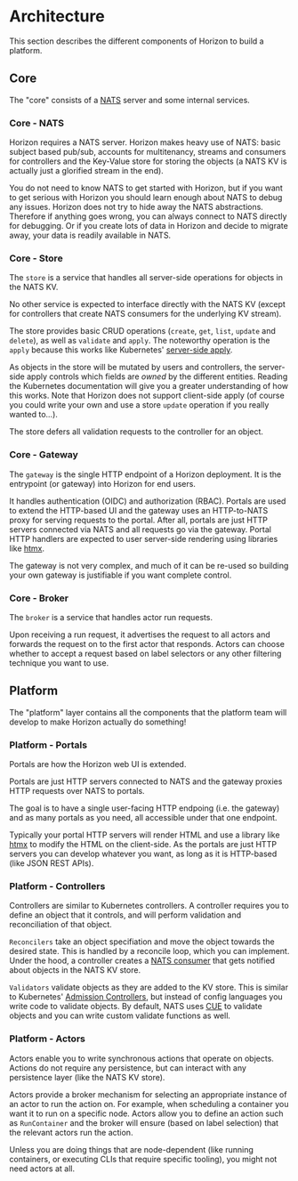 # Architecture

This section describes the different components of Horizon to build a platform.

## Core

The "core" consists of a [NATS](https://nats.io/) server and some internal services.

### Core - NATS

Horizon requires a NATS server. Horizon makes heavy use of NATS: basic subject based pub/sub, accounts for multitenancy, streams and consumers for controllers and the Key-Value store for storing the objects (a NATS KV is actually just a glorified stream in the end).

You do not need to know NATS to get started with Horizon, but if you want to get serious with Horizon you should learn enough about NATS to debug any issues.
Horizon does not try to hide away the NATS abstractions.
Therefore if anything goes wrong, you can always connect to NATS directly for debugging.
Or if you create lots of data in Horizon and decide to migrate away, your data is readily available in NATS.

### Core - Store

The `store` is a service that handles all server-side operations for objects in the NATS KV.

No other service is expected to interface directly with the NATS KV (except for controllers that create NATS consumers for the underlying KV stream).

The store provides basic CRUD operations (`create`, `get`, `list`, `update` and `delete`), as well as `validate` and `apply`.
The noteworthy operation is the `apply` because this works like Kubernetes' [server-side apply](https://kubernetes.io/docs/reference/using-api/server-side-apply/).

As objects in the store will be mutated by users and controllers, the server-side apply controls which fields are *owned* by the different entities.
Reading the Kubernetes documentation will give you a greater understanding of how this works.
Note that Horizon does not support client-side apply (of course you could write your own and use a store `update` operation if you really wanted to...).

The store defers all validation requests to the controller for an object.

### Core - Gateway

The `gateway` is the single HTTP endpoint of a Horizon deployment.
It is the entrypoint (or gateway) into Horizon for end users.

It handles authentication (OIDC) and authorization (RBAC).
Portals are used to extend the HTTP-based UI and the gateway uses an HTTP-to-NATS proxy for serving requests to the portal.
After all, portals are just HTTP servers connected via NATS and all requests go via the gateway.
Portal HTTP handlers are expected to user server-side rendering using libraries like [htmx](https://htmx.org/).

The gateway is not very complex, and much of it can be re-used so building your own gateway is justifiable if you want complete control.

### Core - Broker

The `broker` is a service that handles actor run requests.

Upon receiving a run request, it advertises the request to all actors and forwards the request on to the first actor that responds.
Actors can choose whether to accept a request based on label selectors or any other filtering technique you want to use.

## Platform

The "platform" layer contains all the components that the platform team will develop to make Horizon actually do something!

### Platform - Portals

Portals are how the Horizon web UI is extended.

Portals are just HTTP servers connected to NATS and the gateway proxies HTTP requests over NATS to portals.

The goal is to have a single user-facing HTTP endpoing (i.e. the gateway) and as many portals as you need, all accessible under that one endpoint.

Typically your portal HTTP servers will render HTML and use a library like [htmx](https://htmx.org/) to modify the HTML on the client-side.
As the portals are just HTTP servers you can develop whatever you want, as long as it is HTTP-based (like JSON REST APIs).

### Platform - Controllers

Controllers are similar to Kubernetes controllers.
A controller requires you to define an object that it controls, and will perform validation and reconciliation of that object.

`Reconcilers` take an object specifiation and move the object towards the desired state.
This is handled by a reconcile loop, which you can implement.
Under the hood, a controller creates a [NATS consumer](https://docs.nats.io/nats-concepts/jetstream/consumers) that gets notified about objects in the NATS KV store.

`Validators` validate objects as they are added to the KV store.
This is similar to Kubernetes' [Admission Controllers](https://kubernetes.io/docs/reference/access-authn-authz/admission-controllers/), but instead of config languages you write code to validate objects.
By default, NATS uses [CUE](https://cuelang.org/) to validate objects and you can write custom validate functions as well.

### Platform - Actors

Actors enable you to write synchronous actions that operate on objects.
Actions do not require any persistence, but can interact with any persistence layer (like the NATS KV store).

Actors provide a broker mechanism for selecting an appropriate instance of an actor to run the action on.
For example, when scheduling a container you want it to run on a specific node.
Actors allow you to define an action such as `RunContainer` and the broker will ensure (based on label selection) that the relevant actors run the action.

Unless you are doing things that are node-dependent (like running containers, or executing CLIs that require specific tooling), you might not need actors at all.
